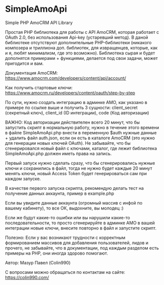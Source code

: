 # SimpleAmoApi
Simple PHP AmoCRM API Library

Простая PHP библиотека для работы с API AmoCRM, которая работает с OAuth 2.0, без использования Api-key (устаревший метод).
В даной библиотеке отсутствуют дополнительные PHP-библиотеки (никакого композера и триллиона доп. библиотек, для извращенцев, которые, как и я, любят минимализм, где это возможно).
Библиотека сырая и будет дополнятся примерами + функциями, делается под свои задачи, может пригодится и вам.

Документация AmoCRM: https://www.amocrm.com/developers/content/api/account/

Как получить стартовые ключи: https://www.amocrm.ru/developers/content/oauth/step-by-step

По сути, нужно создать интеграцию в админке АМО, как указано в примере по ссылке выше и получить 3 сущности: client_secret (секретный ключ), client_id (ID интеграции), code (Код авторизации)

ВАЖНО: Код авторизации действителен всего 20 минут, что бы запустить скрипт в нормальную работу, нужно в течение этого времени в файле SimpleAmoApi.php внести в переменную $auth нужные данные + удалить файл auth.json, если он есть в каталоге AmoCRM (это нужно для генерации новых ключей OAuth). Не забывайте, что бы сгенерировался новый файл с ключами, каталог, где лежит библиотека SimpleAmoApi.php должен иметь права на запись.

Первый запуск нужно сделать сразу, что бы сгенерировались нужные ключи и сохранились в файл, тогда не нужно будет каждые 20 минут менять ключи, новый Access Token будет генерироваться сам при каждом запуске.

В качестве первого запуска скрипта, рекомендую делать тест на получение данных аккаунта, пример в example.php

Если вы увидите данные аккаунта (огромный массив с инфой по вашему кабинету), то все ОК, выдохните, вы молодец :)

Если же будут какие-то ошибки или вы нарушили какие-то последовательности, то просто сгенерируйте в админке АМО в вашей интеграции новые ключи, внесите повторно в файл и запустите скрипт.

Полезно:
Если у вас возникают трудности с корректным формированием массивов для добавления пользователей, лидов и прочего, не забывайте, что в документации, под каждым разделом есть примеры на PHP, они иногда здорово помогают.

Автор: Мазур Павел (Colin990)

С вопросами можно обращаться по контактам на сайте: https://colin990.com/
